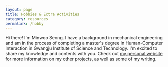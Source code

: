 ```yaml
---
layout: page
title: Hobbies & Extra Activities
category: resources
permalink: /hobby
---
```


Hi there! I'm Minwoo Seong. I have a background in mechanical engineering and am in the process of completing a master's degree in Human-Computer Interaction in Gwangju Institute of Science and Technology. I'm excited to share my knowledge and contents with you. Check out [my personal website](https://dailyminiii.github.io/) for more information on my other projects, as well as some of my writing.
